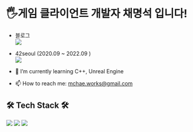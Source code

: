 <!--
  [![Solved.ac Profile](http://mazassumnida.wtf/api/v2/generate_badge?boj=audtjr653)](https://solved.ac/audtjr653)
  [![Hits](https://hits.seeyoufarm.com/api/count/incr/badge.svg?url=https%3A%2F%2Fgithub.com%2Fmeong99&count_bg=%2310BF4E&title_bg=%23FF0000&icon=smugmug.svg&icon_color=%23000000&title=hits&edge_flat=false)](https://github.com/meong99)
  -->
# 🖐게임 클라이언트 개발자 채명석 입니다!

- 블로그<br/>
<a href="https://velog.io/@meong9090" target="_blank"><img src="https://img.shields.io/badge/Velog-20C997?style=&logo=velog&logoColor=white"/></a>
- 42seoul (2020.09 ~ 2022.09 )<br/>
<a href="https://42seoul.kr/seoul42/main/view" target="_blank"><img src="https://img.shields.io/badge/42seoul-000000?style=&logo=42&logoColor=white"/></a>

- 🌱 I’m currently learning C++, Unreal Engine
- 📫 How to reach me: mchae.works@gmail.com
  
## 🛠 Tech Stack 🛠
  ![](https://img.shields.io/badge/C-A8B9CC?style=flat-square&logo=C&logoColor=white)
  ![](https://img.shields.io/badge/C++-00599C?style=flat-square&logo=C%2B%2B&logoColor=white)
  ![](https://img.shields.io/badge/UnrealEngine-0E1128?style=flat-square&logo=UnrealEngine&logoColor=white")

<!--
**meong99/meong99** is a ✨ _special_ ✨ repository because its `README.md` (this file) appears on your GitHub profile.

Here are some ideas to get you started:

- 🔭 I’m currently working on ...
- 🌱 I’m currently learning ...
- 👯 I’m looking to collaborate on ...
- 🤔 I’m looking for help with ...
- 💬 Ask me about ...
- 📫 How to reach me: ...
- 😄 Pronouns: ...
- ⚡ Fun fact: ...
-->
